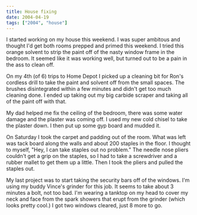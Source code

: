 ```yaml
---
title: House fixing
date: 2004-04-19
tags: ["2004", "house"]
---
```

I started working on my house this weekend.  I was super ambitous and thought I'd get both rooms prepped and primed this weekend.  I tried this orange solvent to strip the paint off of the nasty window frame in the bedroom.  It seemed like it was working well, but turned out to be a pain in the ass to clean off.

On my 4th (of 6) trips to Home Depot I picked up a cleaning bit for Ron's cordless drill to take the paint and solvent off from the small spaces.  The brushes disintegrated within a few minutes and didn't get too much cleaning done.  I ended up taking out my big carbide scraper and taking all of the paint off with that.

My dad helped me fix the ceiling of the bedroom, there was some water damage and the plaster was coming off.  I used my new cold chisel to take the plaster down.  I then put up some gyp board and mudded it.

On Saturday I took the carpet and padding out of the room.  What was left was tack board along the walls and about 200 staples in the floor.  I thought to myself, "Hey, I can take staples out no problem."  The needle nose pliers couldn't get a grip on the staples, so I had to take a screwdriver and a rubber mallet to get them up a little.  Then I took the pliers and pulled the staples out.

My last project was to start taking the security bars off of the windows.  I'm using my buddy Vince's grinder for this job.  It seems to take about 3 minutes a bolt, not too bad.  I'm wearing a tanktop on my head to cover my neck and face from the spark showers that erupt from the grinder (which looks pretty cool.)  I got two windows cleared, just 8 more to go.
